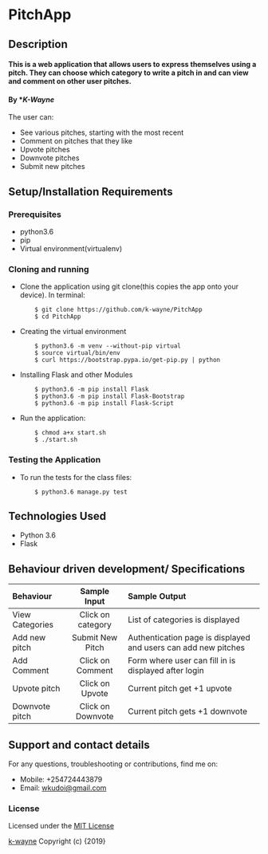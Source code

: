 # PitchApp

## Description
#### This is a web application that allows users to express themselves using a pitch. They can choose which category to write a pitch in and can view and comment on other user pitches.
#### By **K-Wayne*
The user can:
* See various pitches, starting with the most recent
* Comment on pitches that they like
* Upvote pitches
* Downvote pitches
* Submit new pitches
## Setup/Installation Requirements
### Prerequisites
* python3.6
* pip
* Virtual environment(virtualenv)

### Cloning and running
* Clone the application using git clone(this copies the app onto your device). In terminal:

          $ git clone https://github.com/k-wayne/PitchApp
          $ cd PitchApp

* Creating the virtual environment

          $ python3.6 -m venv --without-pip virtual
          $ source virtual/bin/env
          $ curl https://bootstrap.pypa.io/get-pip.py | python

* Installing Flask and other Modules

          $ python3.6 -m pip install Flask
          $ python3.6 -m pip install Flask-Bootstrap
          $ python3.6 -m pip install Flask-Script

* Run the application:

          $ chmod a+x start.sh
          $ ./start.sh
### Testing the Application
* To run the tests for the class files:

          $ python3.6 manage.py test

## Technologies Used
* Python 3.6
* Flask
## Behaviour driven development/ Specifications

| Behaviour |  Sample Input | Sample Output |
| :---------------- | :---------------: | :------------------ |
| View Categories | Click on category | List of categories is displayed |
| Add new pitch | Submit New Pitch | Authentication page is displayed and users can add new pitches|
| Add Comment | Click on Comment | Form where user can fill in is displayed after login|
| Upvote pitch | Click on Upvote| Current pitch get +1 upvote|
| Downvote pitch | Click on Downvote | Current pitch gets +1 downvote|

## Support and contact details
For any questions, troubleshooting or contributions,  find me on:
* Mobile: +254724443879
* Email: wkudoi@gmail.com
### License
Licensed under the [MIT License](LICENSE)

[k-wayne](https://github.com/k-wayne/PitchApp) Copyright (c) {2019}